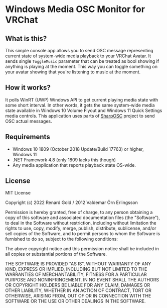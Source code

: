 ﻿# Windows Media OSC Monitor for VRChat

## What is this?
This simple console app allows you to send OSC message representing current state of system-wide media playback to your VRChat Avatar.
It sends single `ToggleMusic` parameter that can be treated as bool showing if anything is playing at the moment. 
This way you can toggle something on your avatar showing that you're listening to music at the moment.

## How it works?
It polls WinRT (UWP) Windows API to get current playing media state with some short interval. 
In other words, it gets the same system-wide media state available in Windows 10 Volume Flyout and Windows 11 Quick Settings media controls. 
This application uses parts of [SharpOSC](https://github.com/ValdemarOrn/SharpOSC) project to send OSC actual messages.

## Requirements 
- Windows 10 1809 (October 2018 Update/Build 17763) or higher, Windows 11
- .NET Framework 4.8 (only 1809 lacks this though)
- Any media application that reports playback state OS-wide.

## License

MIT License

Copyright (c) 2022 Renard Gold / 2012 Valdemar Örn Erlingsson

Permission is hereby granted, free of charge, to any person obtaining a copy
of this software and associated documentation files (the "Software"), to deal
in the Software without restriction, including without limitation the rights
to use, copy, modify, merge, publish, distribute, sublicense, and/or sell
copies of the Software, and to permit persons to whom the Software is
furnished to do so, subject to the following conditions:

The above copyright notice and this permission notice shall be included in all
copies or substantial portions of the Software.

THE SOFTWARE IS PROVIDED "AS IS", WITHOUT WARRANTY OF ANY KIND, EXPRESS OR
IMPLIED, INCLUDING BUT NOT LIMITED TO THE WARRANTIES OF MERCHANTABILITY,
FITNESS FOR A PARTICULAR PURPOSE AND NONINFRINGEMENT. IN NO EVENT SHALL THE
AUTHORS OR COPYRIGHT HOLDERS BE LIABLE FOR ANY CLAIM, DAMAGES OR OTHER
LIABILITY, WHETHER IN AN ACTION OF CONTRACT, TORT OR OTHERWISE, ARISING FROM,
OUT OF OR IN CONNECTION WITH THE SOFTWARE OR THE USE OR OTHER DEALINGS IN THE
SOFTWARE.